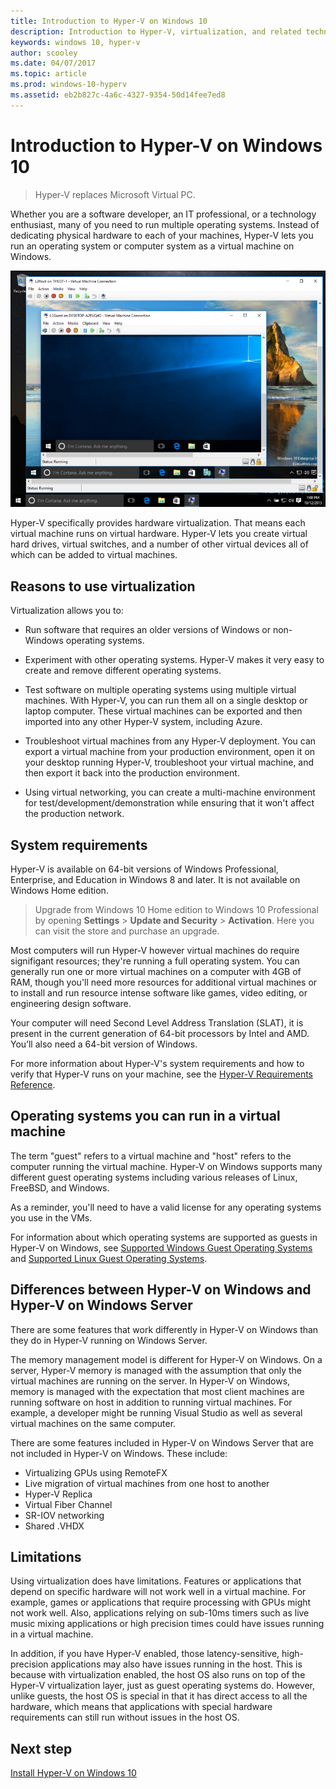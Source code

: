 ```yaml
---
title: Introduction to Hyper-V on Windows 10
description: Introduction to Hyper-V, virtualization, and related technologies.
keywords: windows 10, hyper-v
author: scooley
ms.date: 04/07/2017
ms.topic: article
ms.prod: windows-10-hyperv
ms.assetid: eb2b827c-4a6c-4327-9354-50d14fee7ed8
---
```


# Introduction to Hyper-V on Windows 10

> Hyper-V replaces Microsoft Virtual PC. 

Whether you are a software developer, an IT professional, or a technology enthusiast, many of you need to run multiple operating systems. Instead of dedicating physical hardware to each of your machines, Hyper-V lets you run an operating system or computer system as a virtual machine on Windows.  

![](media/HyperVNesting.png)

Hyper-V specifically provides hardware virtualization.  That means each virtual machine runs on virtual hardware.  Hyper-V lets you create virtual hard drives, virtual switches, and a number of other virtual devices all of which can be added to virtual machines.

## Reasons to use virtualization

Virtualization allows you to:  
* Run software that requires an older versions of Windows or non-Windows operating systems. 

* Experiment with other operating systems. Hyper-V makes it very easy to create and remove different operating systems.

* Test software on multiple operating systems using multiple virtual machines. With Hyper-V, you can run them all on a single desktop or laptop computer. These virtual machines can be exported and then imported into any other Hyper-V system, including Azure.

* Troubleshoot virtual machines from any Hyper-V deployment. You can export a virtual machine from your production environment, open it on your desktop running Hyper-V, troubleshoot your virtual machine, and then export it back into the production environment. 

* Using virtual networking, you can create a multi-machine environment for test/development/demonstration while ensuring that it won't affect the production network.

## System requirements
Hyper-V is available on 64-bit versions of Windows Professional, Enterprise, and Education in Windows 8 and later.  It is not available on Windows Home edition.  

>  Upgrade from Windows 10 Home edition to Windows 10 Professional by opening **Settings** > **Update and Security** > **Activation**. Here you can visit the store and purchase an upgrade.

Most computers will run Hyper-V however virtual machines do require signifigant resources; they're running a full operating system.  You can generally run one or more virtual machines on a computer with 4GB of RAM, though you'll need more resources for additional virtual machines or to install and run resource intense software like games, video editing, or engineering design software. 

Your computer will need Second Level Address Translation (SLAT), it is present in the current generation of 64-bit processors by Intel and AMD.  You’ll also need a 64-bit version of Windows.

For more information about Hyper-V's system requirements and how to verify that Hyper-V runs on your machine, see the [Hyper-V Requirements Reference](..\reference\hyper-v-requirements.md).

## Operating systems you can run in a virtual machine
The term "guest" refers to a virtual machine and "host" refers to the computer running the virtual machine. Hyper-V on Windows supports many different guest operating systems including various releases of Linux, FreeBSD, and Windows. 

As a reminder, you'll need to have a valid license for any operating systems you use in the VMs. 

For information about which operating systems are supported as guests in Hyper-V on Windows, see [Supported Windows Guest Operating Systems](supported-guest-os.md) and [Supported Linux Guest Operating Systems](https://technet.microsoft.com/library/dn531030.aspx). 


## Differences between Hyper-V on Windows and Hyper-V on Windows Server
There are some features that work differently in Hyper-V on Windows than they do in Hyper-V running on Windows Server. 

The memory management model is different for Hyper-V on Windows. On a server, Hyper-V memory is managed with the assumption that only the virtual machines are running on the server. In Hyper-V on Windows, memory is managed with the expectation that most client machines are running software on host in addition to running virtual machines. For example, a developer might be running Visual Studio as well as several virtual machines on the same computer.

There are some features included in Hyper-V on Windows Server that are not included in Hyper-V on Windows. These include:

* Virtualizing GPUs using RemoteFX 
* Live migration of virtual machines from one host to another
* Hyper-V Replica
* Virtual Fiber Channel
* SR-IOV networking
* Shared .VHDX

## Limitations
Using virtualization does have limitations. Features or applications that depend on specific hardware will not work well in a virtual machine. For example, games or applications that require processing with GPUs might not work well. Also, applications relying on sub-10ms timers such as live music mixing applications or high precision times could have issues running in a virtual machine.

In addition, if you have Hyper-V enabled, those latency-sensitive, high-precision applications may also have issues running in the host.  This is because with virtualization enabled, the host OS also runs on top of the Hyper-V virtualization layer, just as guest operating systems do. However, unlike guests, the host OS is special in that it has direct access to all the hardware, which means that applications with special hardware requirements can still run without issues in the host OS.

## Next step
[Install Hyper-V on Windows 10](..\quick-start\enable-hyper-v.md) 
